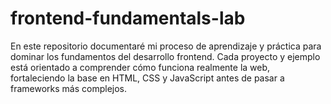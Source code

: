 # frontend-fundamentals-lab
En este repositorio documentaré mi proceso de aprendizaje y práctica para dominar los fundamentos del desarrollo frontend. Cada proyecto y ejemplo está orientado a comprender cómo funciona realmente la web, fortaleciendo la base en HTML, CSS y JavaScript antes de pasar a frameworks más complejos.
